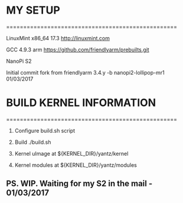 # MY SETUP
==================================================

LinuxMint x86_64 17.3 http://linuxmint.com

GCC 4.9.3 arm https://github.com/friendlyarm/prebuilts.git

NanoPi S2

Initial commit fork from friendlyarm 3.4.y -b nanopi2-lollipop-mr1 01/03/2017

# BUILD KERNEL INFORMATION
==================================================

1. Configure build.sh script

2. Build ./build.sh

3. Kernel uImage at ${KERNEL_DIR}/yantz/kernel

4. Kernel modules at ${KERNEL_DIR}/yantz/modules

## PS. WIP. Waiting for my S2 in the mail - 01/03/2017
